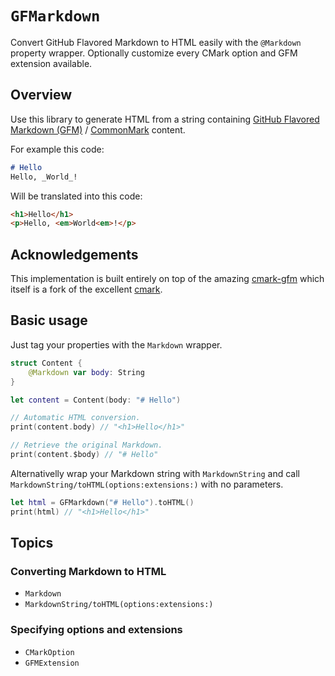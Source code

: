 # ``GFMarkdown``

Convert GitHub Flavored Markdown to HTML easily with the `@Markdown` property wrapper. Optionally customize every CMark option and GFM extension available.

## Overview

Use this library to generate HTML from a string containing [GitHub Flavored Markdown (GFM)](https://github.github.com/gfm/) / [CommonMark](https://commonmark.org) content.

For example this code:

```markdown
# Hello
Hello, _World_!
```

Will be translated into this code:

```html
<h1>Hello</h1>
<p>Hello, <em>World<em>!</p>
```

## Acknowledgements

This implementation is built entirely on top of the amazing [cmark-gfm](https://github.com/github/cmark-gfm) which itself is a fork of the excellent [cmark](https://github.com/commonmark/cmark).

## Basic usage

Just tag your properties with the ``Markdown`` wrapper.

```swift
struct Content {
    @Markdown var body: String
}

let content = Content(body: "# Hello")

// Automatic HTML conversion.
print(content.body) // "<h1>Hello</h1>"

// Retrieve the original Markdown.
print(content.$body) // "# Hello"
```

Alternativelly wrap your Markdown string with ``MarkdownString`` and call ``MarkdownString/toHTML(options:extensions:)`` with no parameters.

```swift
let html = GFMarkdown("# Hello").toHTML()
print(html) // "<h1>Hello</h1>"
```

## Topics

### Converting Markdown to HTML

- ``Markdown``
- ``MarkdownString/toHTML(options:extensions:)``

### Specifying options and extensions

- ``CMarkOption``
- ``GFMExtension``
